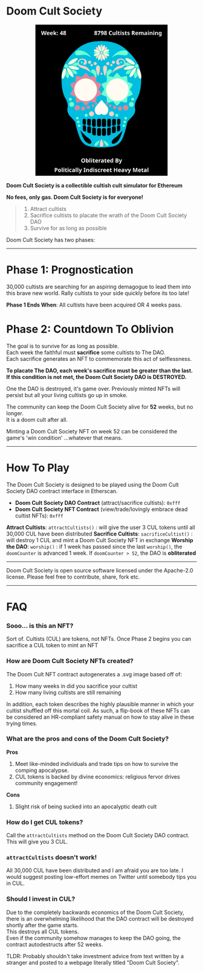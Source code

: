 # Doom Cult Society

<p align="center">
<img src="./sacrificedCultist.svg" width="350" height="400" />
</p>

**Doom Cult Society is a collectible cultish cult simulator for Ethereum**

**No fees, only gas. Doom Cult Society is for everyone!**

> 1. Attract cultists
> 2. Sacrifice cultists to placate the wrath of the Doom Cult Society DAO
> 3. Survive for as long as possible

Doom Cult Society has two phases:

***

# Phase 1: Prognostication

30,000 cultists are searching for an aspiring demagogue to lead them into this brave new world. Rally cultists to your side quickly before its too late!

**Phase 1 Ends When**: All cultists have been acquired OR 4 weeks pass.

# Phase 2: Countdown To Oblivion

The goal is to survive for as long as possible.  
Each week the faithful must **sacrifice** some cultists to The DAO.  
Each sacrifice generates an NFT to commemorate this act of selflessness.

**To placate The DAO, each week's sacrifice must be greater than the last. If this condition is not met, the Doom Cult Society DAO is DESTROYED.**

One the DAO is destroyed, it's game over. Previously minted NFTs will persist but all your living cultists go up in smoke.

The community can keep the Doom Cult Society alive for **52** weeks, but no longer.  
It is a doom cult after all.

Minting a Doom Cult Society NFT on week 52 can be considered the game's 'win condition' ...whatever that means.

***

# How To Play

The Doom Cult Society is designed to be played using the Doom Cult Society DAO contract interface in Etherscan.

* **Doom Cult Society DAO Contract** (attract/sacrifice cultists): `0xfff`  
* **Doom Cult Society NFT Contract** (view/trade/lovingly embrace dead cultist NFTs): `0xfff`

**Attract Cultists**: `attractCultists()` : will give the user 3 CUL tokens until all 30,000 CUL have been distributed
**Sacrifice Cultists**: `sacrificeCultist()` : will destroy 1 CUL and mint a Doom Cult Society NFT in exchange
**Worship the DAO**: `worship()` : if 1 week has passed since the last `worship()`, the `doomCounter` is advanced 1 week. If `doomCounter > 52`, the DAO is **obliterated**

***

Doom Cult Society is open source software licensed under the Apache-2.0 license. Please feel free to contribute, share, fork etc.

***

# FAQ

### Sooo... is this an NFT?

Sort of. Cultists (CUL) are tokens, not NFTs. Once Phase 2 begins you can sacrifice a CUL token to mint an NFT

### How are Doom Cult Society NFTs created?

The Doom Cult NFT contract autogenerates a .svg image based off of:

1. How many weeks in did you sacrifice your cultist
2. How many living cultists are still remaining

In addition, each token describes the highly plausible manner in which your cultist shuffled off this mortal coil. As such, a flip-book of these NFTs can be considered an HR-compliant safety manual on how to stay alive in these trying times.

### What are the pros and cons of the Doom Cult Society?

**Pros**
1. Meet like-minded individuals and trade tips on how to survive the comping apocalypse.
2. CUL tokens is backed by divine economics: religious fervor drives community engagement!

**Cons**
1. Slight risk of being sucked into an apocalyptic death cult

### How do I get CUL tokens?

Call the `attractCultists` method on the Doom Cult Society DAO contract. This will give you 3 CUL.

### `attractCultists` doesn't work!

All 30,000 CUL have been distributed and I am afraid you are too late. I would suggest posting low-effort memes on Twitter until somebody tips you in CUL.

### Should I invest in CUL?

Due to the completely backwards economics of the Doom Cult Society, there is an overwhelming likelihood that the DAO contract will be destroyed shortly after the game starts.  
This destroys all CUL tokens.  
Even if the community somehow manages to keep the DAO going, the contract autodestructs after 52 weeks.  

TLDR: Probably shouldn't take investment advice from text written by a stranger and posted to a webpage literally titled "Doom Cult Society".